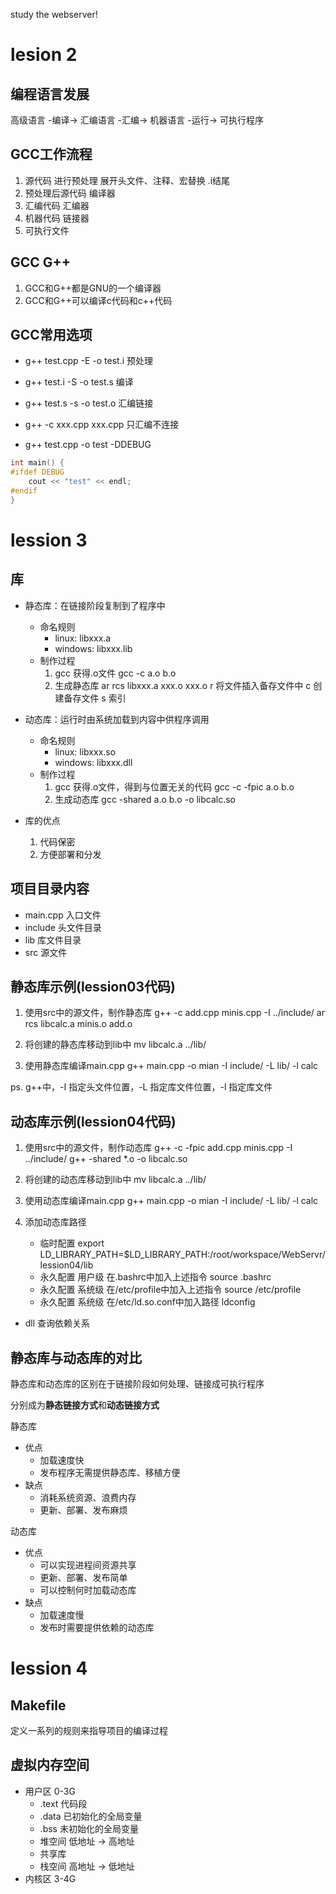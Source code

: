study the webserver!

# lesion 2

## 编程语言发展
高级语言 -编译-> 汇编语言 -汇编-> 机器语言 -运行-> 可执行程序

## GCC工作流程
1. 源代码 进行预处理 展开头文件、注释、宏替换 .i结尾
2. 预处理后源代码 编译器
3. 汇编代码 汇编器
4. 机器代码 链接器
5. 可执行文件


## GCC G++
1. GCC和G++都是GNU的一个编译器
2. GCC和G++可以编译c代码和c++代码

## GCC常用选项
- g++ test.cpp -E -o test.i 预处理
- g++ test.i -S -o test.s 编译
- g++ test.s -s -o test.o 汇编链接
- g++ -c xxx.cpp xxx.cpp 只汇编不连接

- g++ test.cpp -o test -DDEBUG
```c++
int main() {
#ifdef DEBUG
    cout << "test" << endl;
#endif
}
```

# lession 3

## 库
- 静态库：在链接阶段复制到了程序中
    - 命名规则 
        - linux: libxxx.a
        - windows: libxxx.lib
    - 制作过程
        1. gcc 获得.o文件
            gcc -c a.o b.o
        2. 生成静态库
            ar rcs libxxx.a xxx.o xxx.o
            r 将文件插入备存文件中
            c 创建备存文件
            s 索引


- 动态库：运行时由系统加载到内容中供程序调用
  - 命名规则
    - linux: libxxx.so
    - windows: libxxx.dll
  - 制作过程
    1.  gcc 获得.o文件，得到与位置无关的代码
        gcc -c -fpic a.o b.o
    2. 生成动态库
        gcc -shared a.o b.o -o libcalc.so

- 库的优点
    1. 代码保密
    2. 方便部署和分发

## 项目目录内容
- main.cpp 入口文件
- include 头文件目录
- lib 库文件目录
- src 源文件

## 静态库示例(lession03代码)
1. 使用src中的源文件，制作静态库
g++ -c add.cpp minis.cpp -I ../include/
ar rcs libcalc.a minis.o add.o

2. 将创建的静态库移动到lib中
mv libcalc.a ../lib/

3. 使用静态库编译main.cpp
g++ main.cpp -o mian -I include/ -L lib/ -l calc

ps. g++中，-I 指定头文件位置，-L 指定库文件位置，-l 指定库文件

## 动态库示例(lession04代码)

1. 使用src中的源文件，制作动态库
g++ -c -fpic add.cpp minis.cpp -I ../include/
g++ -shared *.o -o libcalc.so

1. 将创建的动态库移动到lib中
mv libcalc.a ../lib/

3. 使用动态库编译main.cpp
g++ main.cpp -o mian -I include/ -L lib/ -l calc

4. 添加动态库路径
    - 临时配置
        export LD_LIBRARY_PATH=$LD_LIBRARY_PATH:/root/workspace/WebServr/lession04/lib 
    - 永久配置 用户级
        在.bashrc中加入上述指令
        source .bashrc
    - 永久配置 系统级
        在/etc/profile中加入上述指令
        source /etc/profile
    - 永久配置 系统级
        在/etc/ld.so.conf中加入路径
        ldconfig

- dll 查询依赖关系

## 静态库与动态库的对比
静态库和动态库的区别在于链接阶段如何处理、链接成可执行程序

分别成为**静态链接方式**和**动态链接方式**

静态库
- 优点
  - 加载速度快
  - 发布程序无需提供静态库、移植方便
- 缺点
  - 消耗系统资源、浪费内存
  - 更新、部署、发布麻烦

动态库
- 优点
  - 可以实现进程间资源共享
  - 更新、部署、发布简单
  - 可以控制何时加载动态库
- 缺点
  - 加载速度慢
  - 发布时需要提供依赖的动态库

# lession 4 

## Makefile
定义一系列的规则来指导项目的编译过程

## 虚拟内存空间
- 用户区 0-3G
  - .text 代码段
  - .data 已初始化的全局变量
  - .bss 未初始化的全局变量
  - 堆空间 低地址 -> 高地址
  - 共享库
  - 栈空间 高地址 -> 低地址
- 内核区 3-4G
